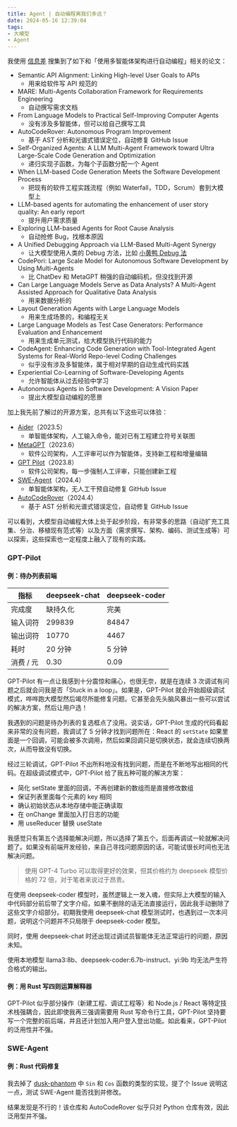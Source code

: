 ```yaml
---
title: Agent | 自动编程离我们多远？
date: 2024-05-16 12:39:04
tags:
- 大模型
- Agent
---
```


我使用 [信息差](https://github.com/info-gap/info-gap-server) 搜集到了如下和「使用多智能体架构进行自动编程」相关的论文：

- Semantic API Alignment: Linking High-level User Goals to APIs
  - 用来给软件写 API 规范的
- MARE: Multi-Agents Collaboration Framework for Requirements Engineering
  - 自动撰写需求文档
- From Language Models to Practical Self-Improving Computer Agents
  - 没有涉及多智能体，但可以给自己撰写工具
- AutoCodeRover: Autonomous Program Improvement
  - 基于 AST 分析和光谱式错误定位，自动修复 GitHub Issue
- Self-Organized Agents: A LLM Multi-Agent Framework toward Ultra Large-Scale Code Generation and Optimization
  - 递归实现子函数，为每个子函数分配一个 Agent
- When LLM-based Code Generation Meets the Software Development Process
  - 把现有的软件工程实践流程（例如 Waterfall，TDD，Scrum）套到大模型上
- LLM-based agents for automating the enhancement of user story quality: An early report
  - 提升用户需求质量
- Exploring LLM-based Agents for Root Cause Analysis
  - 自动抢修 Bug，找根本原因
- A Unified Debugging Approach via LLM-Based Multi-Agent Synergy
  - 让大模型使用人类的 Debug 方法，比如 [小黄鸭 Debug 法](https://zhuanlan.zhihu.com/p/20053948)
- CodePori: Large Scale Model for Autonomous Software Development by Using Multi-Agents
  - 比 ChatDev 和 MetaGPT 稍强的自动编码机，但没找到开源
- Can Large Language Models Serve as Data Analysts? A Multi-Agent Assisted Approach for Qualitative Data Analysis
  - 用来数据分析的
- Layout Generation Agents with Large Language Models
  - 用来生成场景的，和编程无关
- Large Language Models as Test Case Generators: Performance Evaluation and Enhancement
  - 用来生成单元测试，给大模型执行代码的能力
- CodeAgent: Enhancing Code Generation with Tool-Integrated Agent Systems for Real-World Repo-level Coding Challenges
  - 似乎没有涉及多智能体，属于相对早期的自动生成代码实践
- Experiential Co-Learning of Software-Developing Agents
  - 允许智能体从过去经验中学习
- Autonomous Agents in Software Development: A Vision Paper
  - 提出大模型自动编程的愿景

加上我先前了解过的开源方案，总共有以下这些可以体验：

- [Aider](https://github.com/paul-gauthier/aider)（2023.5）
  - 单智能体架构，人工输入命令，能对已有工程建立符号关联图
- [MetaGPT](https://github.com/geekan/MetaGPT)（2023.6）
  - 软件公司架构，人工评审可以作为智能体，支持新工程和增量编辑
- [GPT Pilot](https://github.com/Pythagora-io/gpt-pilot)（2023.8）
  - 软件公司架构，每一步强制人工评审，只能创建新工程
- [SWE-Agent](https://github.com/princeton-nlp/SWE-agent)（2024.4）
  - 单智能体架构，无人工干预自动修复 GitHub Issue
- [AutoCodeRover](https://github.com/nus-apr/auto-code-rover)（2024.4）
  - 基于 AST 分析和光谱式错误定位，自动修复 GitHub Issue

可以看到，大模型自动编程大体上处于起步阶段，有非常多的思路（自动扩充工具集、分治、移植现有范式等）以及方面（需求撰写、架构、编码、测试生成等）可以探索，这些探索也一定程度上融入了现有的实践。

### GPT-Pilot

#### 例：待办列表前端

| 指标 | deepseek-chat | deepseek-coder |
|-|-|-|
| 完成度 | 缺持久化 | 完美 |
| 输入词符 | 299839 | 84847 |
| 输出词符 | 10770 | 4467 |
| 耗时 | 20 分钟 | 5 分钟 |
| 消费 / 元 | 0.30 | 0.09 |

GPT-Pilot 有一点让我感到十分震惊和痛心，也很无奈，就是在连续 3 次调试有问题之后就会问我是否「Stuck in a loop」。如果是，GPT-Pilot 就会开始超级调试模式，哗哗跑大模型然后竭尽所能修复问题。它甚至会先头脑风暴出一些可以尝试的解决方案，然后让用户选！

我遇到的问题是待办列表的复选框点了没用。说实话，GPT-Pilot 生成的代码看起来非常的没有问题，我调试了 5 分钟才找到问题所在：React 的 `setState` 如果里面是一个回调，可能会被多次调用，然后如果回调只是切换状态，就会连续切换两次，从而导致没有切换。

经过三轮调试，GPT-Pilot 不出所料地没有找到问题，而是在不断地写出相同的代码。在超级调试模式中，GPT-Pilot 给了我五种可能的解决方案：

- 简化 setState 里面的回调，不再创建新的数组而是直接修改数组
- 保证列表里面每个元素的 key 相同
- 确认初始状态从本地存储中能正确读取
- 在 onChange 里面加入打日志的功能
- 用 useReducer 替换 useState

我感觉只有第五个选择能解决问题，所以选择了第五个。后面再调试一轮就解决问题了。如果没有前端开发经验，来自己寻找问题原因的话，可能试很长时间也无法解决问题。

> 使用 GPT-4 Turbo 可以取得更好的效果，但其价格约为 deepseek 模型价格的 72 倍，对于笔者来说过于昂贵。

在使用 deepseek-coder 模型时，虽然逻辑上一发入魂，但实际上大模型的输入中代码部分前后带了文字介绍，如果不删除的话无法直接运行，因此我手动删除了这些文字介绍部分。初期我使用 deepseek-chat 模型测试时，也遇到过一次本问题，说明这个问题并不只局限于 deepseek-coder 模型。

同时，使用 deepseek-chat 时还出现过调试员智能体无法正常运行的问题，原因未知。

使用本地模型 llama3:8b、deepseek-coder:6.7b-instruct、yi:9b 均无法产生符合格式的输出。

#### 例：用 Rust 写四则运算解释器

GPT-Pilot 似乎部分操作（新建工程、调试工程等）和 Node.js / React 等特定技术栈强耦合，因此即使我再三强调需要用 Rust 写命令行工具，GPT-Pilot 坚持要写一个完整的前后端，并且还计划加入用户登入登出功能。如此看来，GPT-Pilot 的泛用性并不强。

### SWE-Agent

#### 例：Rust 代码修复

我去掉了 [dusk-phantom](https://github.com/5eqn/dusk-phantom) 中 `Sin` 和 `Cos` 函数的类型的实现，提了个 Issue 说明这一点，测试 SWE-Agent 能否找到并修改。

结果发现是不行的！该仓库和 AutoCodeRover 似乎只对 Python 仓库有效，因此泛用型并不强。

